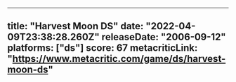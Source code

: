 
---
title: "Harvest Moon DS"
date: "2022-04-09T23:38:28.260Z"
releaseDate: "2006-09-12"
platforms: ["ds"]
score: 67
metacriticLink: "https://www.metacritic.com/game/ds/harvest-moon-ds"
---

